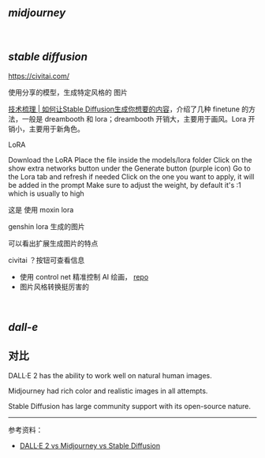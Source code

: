 
## _midjourney_


</br>

## _stable diffusion_

https://civitai.com/

使用分享的模型，生成特定风格的 图片


[技术梳理 | 如何让Stable Diffusion生成你想要的内容](https://zhuanlan.zhihu.com/p/612700702)，介绍了几种 finetune 的方法，一般是 dreambooth 和 lora；dreambooth 开销大，主要用于画风。Lora 开销小，主要用于新角色。


LoRA

Download the LoRA
Place the file inside the models/lora folder
Click on the show extra networks button under the Generate button (purple icon)
Go to the Lora tab and refresh if needed
Click on the one you want to apply, it will be added in the prompt
Make sure to adjust the weight, by default it's :1 which is usually to high


这是 使用 moxin  lora 

genshin lora 生成的图片

可以看出扩展生成图片的特点

civitai ？按钮可查看信息

- 使用 control net 精准控制 AI 绘画， [repo](https://github.com/lllyasviel/ControlNet)
- 图片风格转换挺厉害的


</br>

## _dall-e_


## 对比

DALL·E 2 has the ability to work well on natural human images.

Midjourney had rich color and realistic images in all attempts.

Stable Diffusion has large community support with its open-source nature.


-----------

参考资料：
- [DALL·E 2 vs Midjourney vs Stable Diffusion](https://medium.com/mlearning-ai/dall-e-2-vs-midjourney-vs-stable-diffusion-8eb9eb7d20be)

